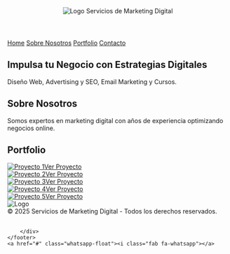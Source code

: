 <!DOCTYPE html>
<html lang="es">
<head>
    <meta charset="UTF-8">
    <meta name="viewport" content="width=device-width, initial-scale=1.0">
    <title>Servicios de Marketing Digital</title>
    <link rel="stylesheet" href="style.css">
    <link href="https://fonts.googleapis.com/css2?family=Montserrat:wght@300;400;700&display=swap" rel="stylesheet">
    <link rel="stylesheet" href="https://cdnjs.cloudflare.com/ajax/libs/font-awesome/5.15.4/css/all.min.css">
    
    
</head>
<body>
    <header>
        <img src="assets/logo.png" alt="Logo">
        Servicios de Marketing Digital
    </header>
    <nav>
        <a href="#home">Home</a>
        <a href="#about">Sobre Nosotros</a>
        <a href="#portfolio">Portfolio</a>
        <a href="#contact">Contacto</a>
    </nav>
    <section id="home" class="hero">
        <h1>Impulsa tu Negocio con Estrategias Digitales</h1>
        <p>Diseño Web, Advertising y SEO, Email Marketing y Cursos.</p>
    </section>
    <section id="about" class="section">
        <h2>Sobre Nosotros</h2>
        <p>Somos expertos en marketing digital con años de experiencia optimizando negocios online.</p>
    </section>
    <section id="portfolio" class="section">
        <h2>Portfolio</h2>
        <div class="portfolio">
            <div class="portfolio-item"><a href="#"><img src="assets/Divino_case.png" alt="Proyecto 1"></a><a href="#" class="portfolio-button">Ver Proyecto</a></div>
            <div class="portfolio-item"><a href="#"><img src="assets/Schinca_case.png" alt="Proyecto 2"></a><a href="#" class="portfolio-button">Ver Proyecto</a></div>
            <div class="portfolio-item"><a href="#"><img src="assets/Districad case.png" alt="Proyecto 3"></a><a href="#" class="portfolio-button">Ver Proyecto</a></div>
            <div class="portfolio-item"><a href="#"><img src="assets/WiseData case.png" alt="Proyecto 4"></a><a href="#" class="portfolio-button">Ver Proyecto</a></div>
            <div class="portfolio-item"><a href="#"><img src="assets/Noe study case.jpg" alt="Proyecto 5"></a><a href="#" class="portfolio-button">Ver Proyecto</a></div>
        </div>
    </section>
    <footer>
        <img src="assets/logo.png" alt="Logo">
        <br>
        &copy; 2025 Servicios de Marketing Digital - Todos los derechos reservados.
        <br>
        <br>
        <div class="social-icons">
            <a href="https://instagram.com" target="_blank"><i class="fab fa-instagram"></i></a>
            <a href="https://facebook.com" target="_blank"><i class="fab fa-facebook-f"></i></a>
            <a href="https://linkedin.com" target="_blank"><i class="fab fa-linkedin-in"></i></a>
            <a href="https://youtube.com" target="_blank"><i class="fab fa-youtube"></i></a>
        </div>
        
        </div>
    </footer>
    <a href="#" class="whatsapp-float"><i class="fab fa-whatsapp"></a>
</body>
</html>
